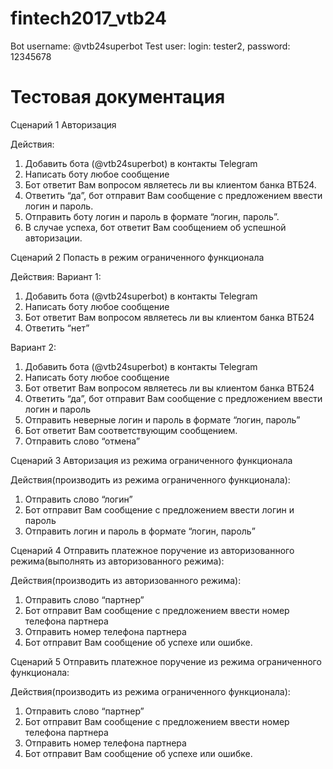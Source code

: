 # fintech2017_vtb24
Bot username: @vtb24superbot
Test user: login: tester2, password: 12345678

# Тестовая документация

Сценарий 1 
Авторизация

Действия:
1.	Добавить бота (@vtb24superbot) в контакты Telegram
2.	Написать боту любое сообщение
3.	Бот ответит Вам вопросом являетесь ли вы клиентом банка ВТБ24.
4.	Ответить “да”, бот отправит Вам сообщение с предложением ввести логин и пароль. 
5.	Отправить боту логин и пароль в формате “логин, пароль”.
6.	В случае успеха, бот ответит Вам сообщением об успешной авторизации.

Сценарий 2
Попасть в режим ограниченного функционала

Действия:
Вариант 1:

1.	Добавить бота (@vtb24superbot) в контакты Telegram
2.	Написать боту любое сообщение
3.	Бот ответит Вам вопросом являетесь ли вы клиентом банка ВТБ24
4.	Ответить “нет”

Вариант 2: 

1.	Добавить бота (@vtb24superbot) в контакты Telegram
2.	Написать боту любое сообщение
3.	Бот ответит Вам вопросом являетесь ли вы клиентом банка ВТБ24
4.	Ответить “да”, бот отправит Вам сообщение с предложением ввести логин и пароль
5.	Отправить неверные логин и пароль в формате “логин, пароль”
6.	Бот ответит Вам соответствующим сообщением.
7.	Отправить слово “отмена”

Сценарий 3
Авторизация из режима ограниченного функционала

Действия(производить из режима ограниченного функционала):
1.	Отправить слово “логин”
2.	Бот отправит Вам сообщение с предложением ввести логин и пароль
3.	Отправить логин и пароль в формате “логин, пароль”


Сценарий 4
Отправить платежное поручение из авторизованного режима(выполнять из авторизованного режима):

Действия(производить из авторизованного режима):
1.	Отправить слово “партнер”
2.	Бот отправит Вам сообщение с предложением ввести номер телефона партнера
3.	Отправить номер телефона партнера
4.	Бот отправит Вам сообщение об успехе или ошибке.

Сценарий 5
Отправить платежное поручение из режима ограниченного функционала:

Действия(производить из режима ограниченного функционала):
1.	Отправить слово “партнер”
2.	Бот отправит Вам сообщение с предложением ввести номер телефона партнера
3.	Отправить номер телефона партнера
4.	Бот отправит Вам сообщение об успехе или ошибке.



